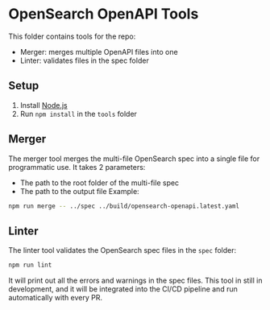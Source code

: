 # OpenSearch OpenAPI Tools
This folder contains tools for the repo:
- Merger: merges multiple OpenAPI files into one
- Linter: validates files in the spec folder

## Setup
1. Install [Node.js](https://nodejs.org/en/learn/getting-started/how-to-install-nodejs)
2. Run `npm install` in the `tools` folder

## Merger
The merger tool merges the multi-file OpenSearch spec into a single file for programmatic use. It takes 2 parameters:
- The path to the root folder of the multi-file spec
- The path to the output file
Example:
```bash
npm run merge -- ../spec ../build/opensearch-openapi.latest.yaml
```

## Linter
The linter tool validates the OpenSearch spec files in the `spec` folder:
```bash
npm run lint
```
It will print out all the errors and warnings in the spec files. This tool in still in development, and it will be integrated into the CI/CD pipeline and run automatically with every PR.
```
